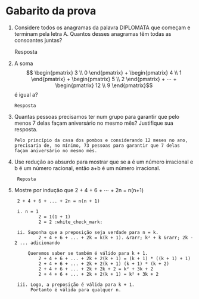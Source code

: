 # Gabarito da prova

1.	Considere todos os anagramas da palavra DIPLOMATA que começam e terminam pela letra A. Quantos desses anagramas têm todas as consoantes juntas?

    Resposta

2.	A soma $$ \begin{pmatrix} 3 \\ 0 \end{pmatrix} + \begin{pmatrix} 4 \\ 1 \end{pmatrix} + \begin{pmatrix} 5 \\ 2 \end{pmatrix} + ⋯ + \begin{pmatrix} 12 \\ 9 \end{pmatrix}$$ é igual a?

        Resposta

3.	Quantas pessoas precisamos ter num grupo para garantir que pelo menos 7 delas façam aniversário no mesmo mês? Justifique sua resposta.

        Pelo princípio da casa dos pombos e considerando 12 meses no ano, precisaria de, no mínimo, 73 pessoas para garantir que 7 delas façam aniversário no mesmo mês.

4. Use redução ao absurdo para mostrar que se a é um número irracional e b é um número racional, então a+b é um número irracional.

        Reposta

5. Mostre por indução que 2 + 4 + 6 + ⋯ + 2n = n(n+1)

        2 + 4 + 6 + ... + 2n = n(n + 1)

        i. n = 1
                2 = 1(1 + 1)
                2 = 2 :white_check_mark:
        
        ii. Suponha que a preposição seja verdade para n = k.
                2 + 4 + 6 + ... + 2k = k(k + 1). &rarr; k² + k &rarr; 2k - 2 ... adicionando
        
            Queremos saber se também é válido para k + 1.
                2 + 4 + 6 + ... + 2k + 2(k + 1) = (k + 1) * ((k + 1) + 1)
                2 + 4 + 6 + ... + 2k + 2(k + 1) (k + 1) * (k + 2)
                2 + 4 + 6 + ... + 2k + 2k + 2 = k² + 3k + 2
                2 + 4 + 6 + ... + 2k + 2(k + 1) = k² + 3k + 2
        
        iii. Logo, a preposição é válida para k + 1.
             Portanto é válida para qualquer n.
